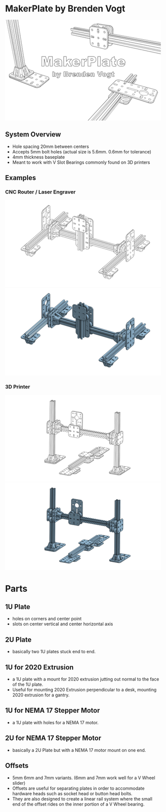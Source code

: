 # MakerPlate by Brenden Vogt
![image](Images/Title.png)
## System Overview
- Hole spacing 20mm between centers
- Accepts 5mm bolt holes (actual size is 5.6mm. 0.6mm for tolerance)
- 4mm thickness baseplate
- Meant to work with V Slot Bearings commonly found on 3D printers 

## Examples
### CNC Router / Laser Engraver
![outline](Images/CNCRouterOutlined.png)
![shaded](Images/CNCRouterShaded.png)

### 3D Printer
![outline](Images/3DPrinterOutlined.png)
![shaded](Images/3DPrinterShaded.png)

# Parts
## 1U Plate
- holes on corners and center point
- slots on center vertical and center horizontal axis

## 2U Plate
- basically two 1U plates stuck end to end.

## 1U for 2020 Extrusion
- a 1U plate with a mount for 2020 extrusion jutting out normal to the face of the 1U plate.
- Useful for mounting 2020 Extrusion perpendicular to a desk, mounting 2020 extrusion for a gantry.

## 1U for NEMA 17 Stepper Motor
- a 1U plate with holes for a NEMA 17 motor.

## 2U for NEMA 17 Stepper Motor
- basically a 2U Plate but with a NEMA 17 motor mount on one end.

## Offsets
- 5mm 6mm and 7mm variants. (6mm and 7mm work well for a V Wheel slider)
- Offsets are useful for separating plates in order to accommodate hardware heads such as socket head or button head bolts. 
- They are also designed to create a linear rail system where the small end of the offset rides on the inner portion of a V Wheel bearing.
